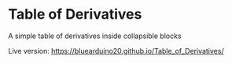 # Table of Derivatives
A simple table of derivatives inside collapsible blocks

Live version: <a href="https://bluearduino20.github.io/Table_of_Derivatives/">https://bluearduino20.github.io/Table_of_Derivatives/</a>
